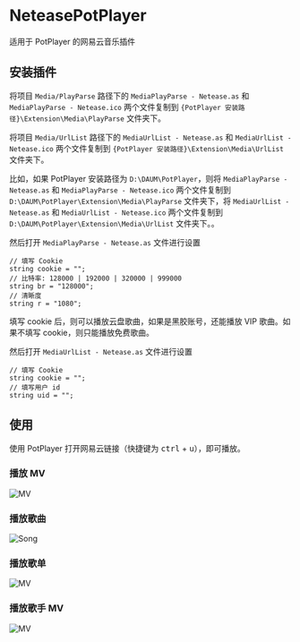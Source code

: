 # NeteasePotPlayer

适用于 PotPlayer 的网易云音乐插件

## 安装插件

将项目 `Media/PlayParse` 路径下的 `MediaPlayParse - Netease.as` 和 `MediaPlayParse - Netease.ico` 两个文件复制到 `{PotPlayer 安装路径}\Extension\Media\PlayParse` 文件夹下。

将项目 `Media/UrlList` 路径下的 `MediaUrlList - Netease.as` 和 `MediaUrlList - Netease.ico` 两个文件复制到 `{PotPlayer 安装路径}\Extension\Media\UrlList` 文件夹下。

比如，如果 PotPlayer 安装路径为 `D:\DAUM\PotPlayer`，则将 `MediaPlayParse - Netease.as` 和 `MediaPlayParse - Netease.ico` 两个文件复制到 `D:\DAUM\PotPlayer\Extension\Media\PlayParse` 文件夹下，将 `MediaUrlList - Netease.as` 和 `MediaUrlList - Netease.ico` 两个文件复制到 `D:\DAUM\PotPlayer\Extension\Media\UrlList` 文件夹下。。

然后打开 `MediaPlayParse - Netease.as` 文件进行设置

```AngelScript
// 填写 Cookie
string cookie = "";
// 比特率: 128000 | 192000 | 320000 | 999000
string br = "128000";
// 清晰度
string r = "1080";
```

填写 cookie 后，则可以播放云盘歌曲，如果是黑胶账号，还能播放 VIP 歌曲。如果不填写 cookie，则只能播放免费歌曲。

然后打开 `MediaUrlList - Netease.as` 文件进行设置

```AngelScript
// 填写 Cookie
string cookie = "";
// 填写用户 id
string uid = "";
```

## 使用

使用 PotPlayer 打开网易云链接（快捷键为 <kbd>ctrl</kbd> + <kbd>u</kbd>），即可播放。

### 播放 MV

![MV](https://cdn.jsdelivr.net/gh/chen310/NeteasePotPlayer/public/img/mv.png)

### 播放歌曲

![Song](https://cdn.jsdelivr.net/gh/chen310/NeteasePotPlayer/public/img/song.png)

### 播放歌单

![MV](https://cdn.jsdelivr.net/gh/chen310/NeteasePotPlayer/public/img/playlist.png)

### 播放歌手 MV

![MV](https://cdn.jsdelivr.net/gh/chen310/NeteasePotPlayer/public/img/artist_mv.png)
